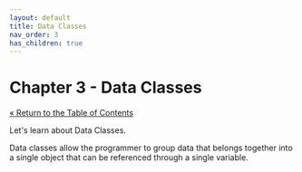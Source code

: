 ```yaml
---
layout: default
title: Data Classes
nav_order: 3
has_children: true
---
```


# Chapter 3 - Data Classes

[&laquo; Return to the Table of Contents](../index.md)

Let's learn about Data Classes.

Data classes allow the programmer to group data that belongs together into a single object that can be referenced through a single variable.

